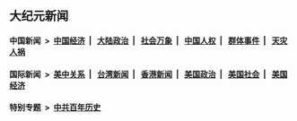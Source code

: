 ## 大纪元新闻

#### 中国新闻 &nbsp;>&nbsp; [中国经济](indexes/ncid283/README.md?10280045) &nbsp;| &nbsp; [大陆政治](indexes/ncid277/README.md?10280045) &nbsp;| &nbsp; [社会万象](indexes/ncid282/README.md?10280045) &nbsp;| &nbsp; [中国人权](indexes/ncid278/README.md?10280045) &nbsp;| &nbsp; [群体事件](indexes/ncid279/README.md?10280045) &nbsp;| &nbsp; [天灾人祸](indexes/ncid280/README.md?10280045)

#### 国际新闻 &nbsp;>&nbsp; [美中关系](indexes/nf1412576/README.md?10280045) &nbsp;| &nbsp; [台湾新闻](indexes/ncid1349361/README.md?10280045) &nbsp;| &nbsp; [香港新闻](indexes/ncid1349362/README.md?10280045) &nbsp;| &nbsp; [美国政治](indexes/ncid1078159/README.md?10280045) &nbsp;| &nbsp; [美国社会](indexes/ncid1078160/README.md?10280045) &nbsp;| &nbsp; [美国经济](indexes/ncid1078158/README.md?10280045)

#### 特别专题 &nbsp;>&nbsp; [中共百年历史](https://github.com/epoch-news/epoch-special/blob/master/README.md?10280045)  
